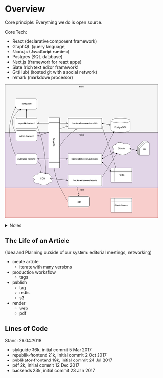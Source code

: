 # Overview

Core principle: Everything we do is open source.

Core Tech: 
- React (declarative component framework)
- GraphQL (query language)
- Node.js (JavaScript runtime)
- Postgres (SQL database)
- Next.js (framework for react apps)
- Slate (rich text editor framework)
- Git(Hub) (hosted git with a social network)
- remark (markdown processor)

![App Overview](./overview.png)

<details><summary>Notes</summary>

## Base

Ecommerce and Users

styleguide            postgres
republik-frontend     backends/servers/republik

## Tools

Admin, Writer & Publishing Tools

crowdfunding-admin
mdast                 Git(Hub)
publikator-frontend   backends/servers/publikator
                      backends/servers/assets
                      redis

## Next

pdf                   ElasticSearch

</details>

## The Life of an Article

(Idea and Planning outside of our system: editorial meetings, networking)

- create article
    + iterate with many versions
- production worksflow
    + tags
- publish
    + tag
    + redis
    + s3
- render
    + web
    + pdf

## Lines of Code

Stand: 26.04.2018

- stylguide 36k, initial commit 5 Mar 2017
- republik-frontend 21k, initial commit 2 Oct 2017
- publikator-frontend 19k, initial commit 24 Jul 2017
- pdf 2k, initial commit 12 Dec 2017
- backends 23k, initial commit 23 Jan 2017

